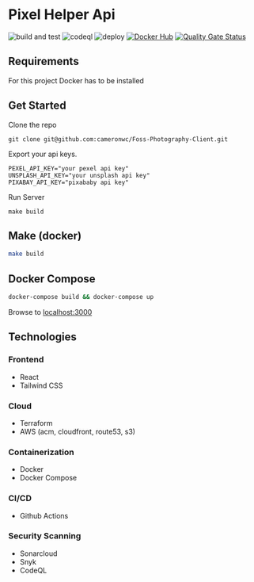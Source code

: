 # Pixel Helper Api

![build and test](https://github.com/cameronwc/Foss-Photography-Client/actions/workflows/main.yml/badge.svg)
![codeql](https://github.com/cameronwc/Foss-Photography-Client/actions/workflows/codeql.yml/badge.svg)
![deploy](https://github.com/cameronwc/Foss-Photography-Client/actions/workflows/deploy.yml/badge.svg)
[![Docker Hub](https://img.shields.io/docker/cloud/build/cameronwc/Foss-Photography-Client?label=Docker&style=flat)](https://hub.docker.com/r/cameronwc/Foss-Photography-Client/builds)
[![Quality Gate Status](https://sonarcloud.io/api/project_badges/measure?project=cameronwc_Foss-Photography-Client&metric=alert_status)](https://sonarcloud.io/dashboard?id=cameronwc_Foss-Photography-Client)

## Requirements
For this project Docker has to be installed

## Get Started
Clone the repo
```
git clone git@github.com:cameronwc/Foss-Photography-Client.git
```


Export your api keys.
```
PEXEL_API_KEY="your pexel api key"
UNSPLASH_API_KEY="your unsplash api key"
PIXABAY_API_KEY="pixababy api key"
```

Run Server
```
make build
```

## Make (docker)

```bash
make build
```

## Docker Compose

```bash
docker-compose build && docker-compose up
```

Browse to [localhost:3000](localhost:3000)

## Technologies

### Frontend
* React
* Tailwind CSS

### Cloud
* Terraform
* AWS (acm, cloudfront, route53, s3)

### Containerization
* Docker
* Docker Compose

### CI/CD
* Github Actions

### Security Scanning
* Sonarcloud
* Snyk
* CodeQL
